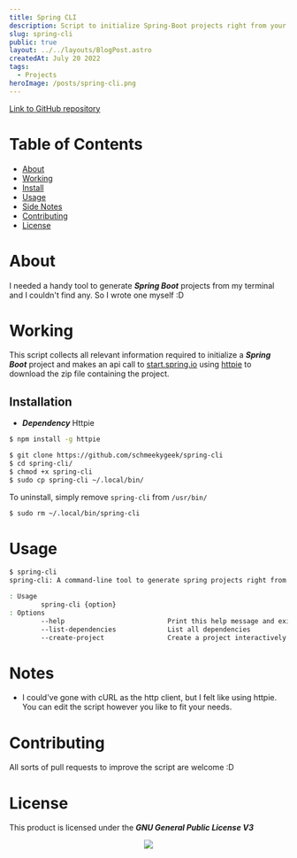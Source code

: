 ```yaml
---
title: Spring CLI
description: Script to initialize Spring-Boot projects right from your terminal
slug: spring-cli
public: true
layout: ../../layouts/BlogPost.astro
createdAt: July 20 2022
tags:
  - Projects
heroImage: /posts/spring-cli.png
---
```


[Link to GitHub repository](https://github.com/schmeekygeek/spring-cli)

# Table of Contents
- [About](#about)
- [Working](#working)
- [Install](#installation)
- [Usage](#usage)
- [Side Notes](#notes)
- [Contributing](#contributing)
- [License](#license)

# About

I needed a handy tool to generate ***Spring Boot*** projects from my terminal and I couldn't find any. So I wrote one myself :D

# Working
This script collects all relevant information required to initialize a ***Spring Boot*** project and makes an api call to [start.spring.io](https://start.spring.io) using [httpie](https://httpie.io) to download the zip file containing the project.

## Installation
* ***Dependency*** Httpie
```bash
$ npm install -g httpie
```

```bash
$ git clone https://github.com/schmeekygeek/spring-cli
$ cd spring-cli/
$ chmod +x spring-cli
$ sudo cp spring-cli ~/.local/bin/
```

To uninstall, simply remove `spring-cli` from `/usr/bin/`
```bash
$ sudo rm ~/.local/bin/spring-cli
```

# Usage
```bash
$ spring-cli
spring-cli: A command-line tool to generate spring projects right from your terminal

: Usage
        spring-cli {option}
: Options
        --help                          Print this help message and exit
        --list-dependencies             List all dependencies
        --create-project                Create a project interactively
```

# Notes
- I could've gone with cURL as the http client, but I felt like using httpie. You can edit the script however you like to fit your needs.

# Contributing
All sorts of pull requests to improve the script are welcome :D

# License
This product is licensed under the ***GNU General Public License V3***

<p align="center"><a href="https://github.com/schmeekygeek/spring-cli/blob/main/LICENSE"><img src="https://img.shields.io/static/v1.svg?style=for-the-badge&label=License&message=GPL&logoColor=d9e0ee&colorA=302d41&colorB=c9cbff"/></a></p>
